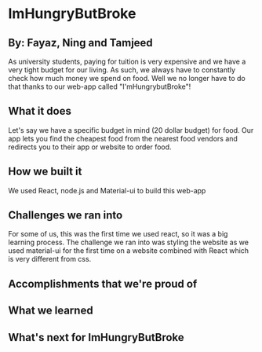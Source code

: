 # ImHungryButBroke
## By: Fayaz, Ning and Tamjeed
As university students, paying for tuition is very expensive and we have a very tight budget for our living. As such, we always have to constantly check how much money we spend on food. Well we no longer have to do that thanks to our web-app called "I'mHungrybutBroke"!
## What it does
Let's say we have a specific budget in mind (20 dollar budget) for food. Our app lets you find the cheapest food from the nearest food vendors and redirects you to their app or website to order food.
## How we built it
We used React, node.js and Material-ui to build this web-app
## Challenges we ran into
For some of us, this was the first time we used react, so it was a big learning process. The challenge we ran into was styling the website as we used material-ui for the first time on a website combined with React which is very different from css.
## Accomplishments that we're proud of

## What we learned

## What's next for ImHungryButBroke
